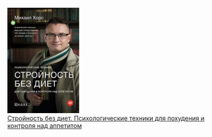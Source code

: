 ![](Стройность%20без%20диет.%20Психологические%20техники%20для%20похудения%20и%20контроля%20над%20аппетитом.jpg)  
[Стройность без диет. Психологические техники для похудения и контроля над аппетитом](Стройность%20без%20диет.%20Психологические%20техники%20для%20похудения%20и%20контроля%20над%20аппетитом.md)
